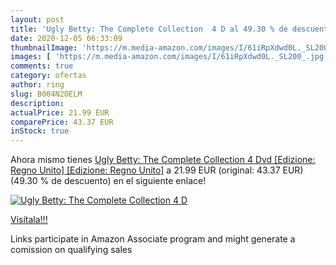 ```yaml
---
layout: post
title: 'Ugly Betty: The Complete Collection  4 D al 49.30 % de descuento'
date: 2020-12-05 06:33:09
thumbnailImage: 'https://m.media-amazon.com/images/I/61iRpXdwd0L._SL200_.jpg'
images: [ 'https://m.media-amazon.com/images/I/61iRpXdwd0L._SL200_.jpg' ]
comments: true
category: ofertas
author: ring
slug: B004N2OELM
description:
actualPrice: 21.99 EUR
comparePrice: 43.37 EUR
inStock: true
---
```


Ahora mismo tienes [Ugly Betty: The Complete Collection  4 Dvd  [Edizione: Regno Unito] [Edizione: Regno Unito]](https://www.amazon.it/dp/B004N2OELM/?tag=tolees00-21) a 21.99 EUR (original: 43.37 EUR) (49.30 %  de descuento) en el siguiente enlace!

[![Ugly Betty: The Complete Collection  4 D](https://m.media-amazon.com/images/I/61iRpXdwd0L._SL200_.jpg)](https://www.amazon.it/dp/B004N2OELM/?tag=tolees00-21)

[Visítala!!!](https://www.amazon.it/dp/B004N2OELM/?tag=tolees00-21)

Links participate in Amazon Associate program and might generate a comission on qualifying sales
